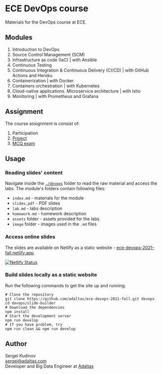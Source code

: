 
# ECE DevOps course

Materials for the DevOps course at ECE.

## Modules

1. Introduction to DevOps
2. Source Control Management (SCM)
3. Infrastructure as code (IaC) | with Ansible
4. Continuous Testing
5. Continuous Integration & Continuous Delivery (CI/CD) | with GitHub Actions and Heroku
6. Containerization | with Docker
7. Containers orchestration | with Kubernetes
8. Cloud-native applications. Microservice architecture | with Istio
9. Monitoring | with Prometheus and Grafana

## Assignment

The course assignment is consist of:

1. Participation
2. [Project](./PROJECT.md)
3. [MCQ exam](./EXAM.md)

## Usage

### Reading slides' content

Navigate inside the [`./devops`](devops) folder to read the raw material and access the labs. The module's folders contain following files:

- `index.md` - materials for the module
- `slides.pdf` - PDF slides
- `lab.md` - labs description
- `homework.md` - homework description
- `assets` folder - assets provided for the labs
- `image` folder - images used in the `.md` files

### Access online slides

The slides are available on Netlify as a static website - [ece-devops-2021-fall.netlify.app](https://ece-devops-2021-fall.netlify.app/).

[![Netlify Status](https://api.netlify.com/api/v1/badges/33fe7da7-8056-40c4-abc1-50563277ba50/deploy-status)](https://app.netlify.com/sites/ece-devops-2021-fall/deploys)

### Build slides locally as a static website

Run the following commands to get the site up and running.

```
# Clone the repository
git clone https://github.com/adaltas/ece-devops-2021-fall.git devops
cd devops/slide-builder
# Download the dependencies
npm install
# Start the development server
npm run develop
# If you have problem, try
npm run clean && npm run develop
```

## Author

Sergei Kudinov   
sergei@adaltas.com     
Developer and Big Data Engineer at [Adaltas](https://www.adaltas.com/)
